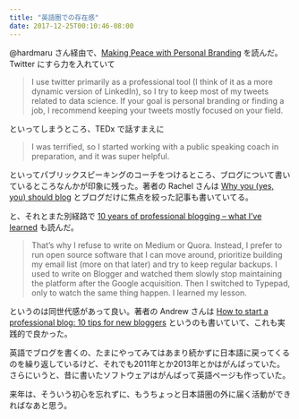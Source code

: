 ```yaml
---
title: "英語圏での存在感"
date: 2017-12-25T00:10:46-08:00
---
```


@hardmaru さん経由で、[Making Peace with Personal Branding](http://www.fast.ai/2017/12/18/personal-brand/) を読んだ。Twitter にすら力を入れていて

> I use twitter primarily as a professional tool (I think of it as a more dynamic version of LinkedIn), so I try to keep most of my tweets related to data science. If your goal is personal branding or finding a job, I recommend keeping your tweets mostly focused on your field.

といってしまうところ、TEDx で話すまえに

> I was terrified, so I started working with a public speaking coach in preparation, and it was super helpful.

といってパブリックスピーキングのコーチをつけるところ、ブログについて書いているところなんかが印象に残った。著者の Rachel さんは [Why you (yes, you) should blog](https://medium.com/@racheltho/why-you-yes-you-should-blog-7d2544ac1045) とブログだけに焦点を絞った記事も書いていてる。

と、それとまた別経路で [10 years of professional blogging – what I’ve learned](http://andrewchen.co/professional-blogging/) も読んだ。

> That’s why I refuse to write on Medium or Quora. Instead, I prefer to run open source software that I can move around, prioritize building my email list (more on that later) and try to keep regular backups. I used to write on Blogger and watched them slowly stop maintaining the platform after the Google acquisition. Then I switched to Typepad, only to watch the same thing happen. I learned my lesson.

というのは同世代感があって良い。著者の Andrew さんは [How to start a professional blog: 10 tips for new bloggers](http://andrewchen.co/how-to-start-a-professional-blog-10-tips-for-new-bloggers/) というのも書いていて、これも実践的で良かった。

英語でブログを書くの、たまにやってみてはあまり続かずに日本語に戻ってくるのを繰り返しているけど、それでも2011年とか2013年とかはがんばっていた。さらにいうと、昔に書いたソフトウェアはがんばって英語ページも作っていた。

来年は、そういう初心を忘れずに、もうちょっと日本語圏の外に届く活動ができればなあと思う。
